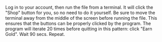 Log in to your account, then run the file from a terminal. It will click the "Shop" button for you, so no need to do it yourself. Be sure to move the terminal away from the middle of the screen before running the file. This ensures that the buttons can be properly clicked by the program. 
The program will iterate 20 times before quitting in this pattern: click "Earn Gold". Wait 90 secs. Repeat.
